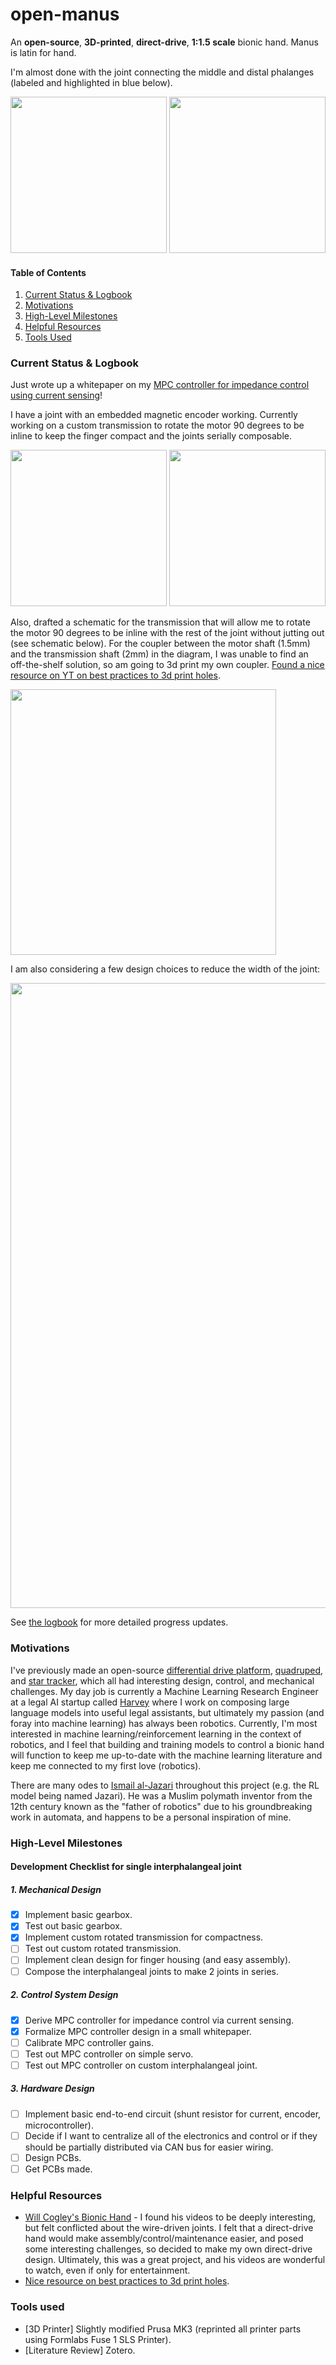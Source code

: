 # open-manus
An **open-source**, **3D-printed**, **direct-drive**, **1:1.5 scale** bionic hand. Manus is latin for hand.

I'm almost done with the joint connecting the middle and distal phalanges (labeled and highlighted in blue below).

<img src="assets/mk6_render.png" height="250"/> <img src="assets/mk6_hand_bone_anatomy_diagram.png" height="250"/>

#### Table of Contents
1. [Current Status & Logbook](#current-status--logbook)
2. [Motivations](#motivations)
3. [High-Level Milestones](#high-level-milestones)
4. [Helpful Resources](#helpful-resources)
5. [Tools Used](#tools-used)

### Current Status & Logbook
Just wrote up a whitepaper on my [MPC controller for impedance control using current sensing](assets/OpenManus_MPC_Controller.pdf)!

I have a joint with an embedded magnetic encoder working. Currently working on a custom transmission to rotate the motor 90 degrees to be inline to keep the finger compact and the joints serially composable.

<img src="assets/mk6.png" width="250"/> <img src="assets/mk6_section_view.png" width="250"/>  

Also, drafted a schematic for the transmission that will allow me to rotate the motor 90 degrees to be inline with the rest of the joint without jutting out (see schematic below). For the coupler between the motor shaft (1.5mm) and the transmission shaft (2mm) in the diagram, I was unable to find an off-the-shelf solution, so am going to 3d print my own coupler. [Found a nice resource on YT on best practices to 3d print holes](https://www.youtube.com/watch?v=Bd7Yyn61XWQ&pp=ygUOM2QgcHJpbnQgaG9sZXM%3D).

<img src="assets/transmission.png" width="425"/>

I am also considering a few design choices to reduce the width of the joint:

<img src="assets/areas_for_improvement_diagram.png" width="1000"/>


See [the logbook](logbook.md) for more detailed progress updates.

### Motivations
I've previously made an open-source [differential drive platform](https://www.adhamelarabawy.com/projects/precision_drivetrain/), [quadruped](https://www.adhamelarabawy.com/projects/open_quadruped/), and [star tracker](https://www.adhamelarabawy.com/projects/open_startracker/), which all had interesting design, control, and mechanical challenges. My day job is currently a Machine Learning Research Engineer at a legal AI startup called [Harvey](https://www.harvey.ai) where I work on composing large language models into useful legal assistants, but ultimately my passion (and foray into machine learning) has always been robotics. Currently, I'm most interested in machine learning/reinforcement learning in the context of robotics, and I feel that building and training models to control a bionic hand will function to keep me up-to-date with the machine learning literature and keep me connected to my first love (robotics).

There are many odes to [Ismail al-Jazari](https://en.wikipedia.org/wiki/Ismail_al-Jazari) throughout this project (e.g. the RL model being named Jazari). He was a Muslim polymath inventor from the 12th century known as the "father of robotics" due to his groundbreaking work in automata, and happens to be a personal inspiration of mine.

### High-Level Milestones
#### Development Checklist for single interphalangeal joint
##### 1. Mechanical Design
- [x] Implement basic gearbox.
- [x] Test out basic gearbox.
- [x] Implement custom rotated transmission for compactness.
- [ ] Test out custom rotated transmission.
- [ ] Implement clean design for finger housing (and easy assembly).
- [ ] Compose the interphalangeal joints to make 2 joints in series.
##### 2. Control System Design
- [x] Derive MPC controller for impedance control via current sensing.
- [x] Formalize MPC controller design in a small whitepaper.
- [ ] Calibrate MPC controller gains.
- [ ] Test out MPC controller on simple servo.
- [ ] Test out MPC controller on custom interphalangeal joint.
##### 3. Hardware Design
- [ ] Implement basic end-to-end circuit (shunt resistor for current, encoder, microcontroller).
- [ ] Decide if I want to centralize all of the electronics and control or if they should be partially distributed via CAN bus for easier wiring.
- [ ] Design PCBs.
- [ ] Get PCBs made.

### Helpful Resources
 - [Will Cogley's Bionic Hand](https://www.youtube.com/watch?v=Iej2jkwU-ts) - I found his videos to be deeply interesting, but felt conflicted about the wire-driven joints. I felt that a direct-drive hand would make assembly/control/maintenance easier, and posed some interesting challenges, so decided to make my own direct-drive design. Ultimately, this was a great project, and his videos are wonderful to watch, even if only for entertainment.
 - [Nice resource on best practices to 3d print holes](https://www.youtube.com/watch?v=Bd7Yyn61XWQ&pp=ygUOM2QgcHJpbnQgaG9sZXM%3D).

### Tools used
 - [3D Printer] Slightly modified Prusa MK3 (reprinted all printer parts using Formlabs Fuse 1 SLS Printer).
 - [Literature Review] Zotero.
